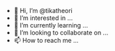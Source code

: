 - 👋 Hi, I’m @tikatheori
- 👀 I’m interested in ...
- 🌱 I’m currently learning ...
- 💞️ I’m looking to collaborate on ...
- 📫 How to reach me ...

<!---
tikatheori/tikatheori is a ✨ special ✨ repository because its `README.md` (this file) appears on your GitHub profile.
You can click the Preview link to take a look at your changes.
--->
